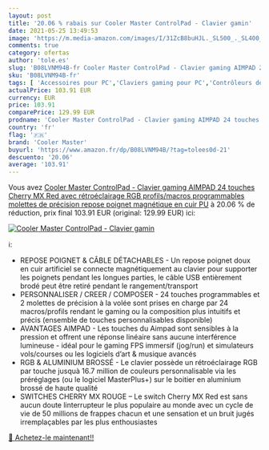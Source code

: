 ```yaml
---
layout: post
title: '20.06 % rabais sur Cooler Master ControlPad - Clavier gamin'
date: 2021-05-25 13:49:53
image: 'https://m.media-amazon.com/images/I/31ZcB8buHJL._SL500_._SL400_.jpg'
comments: true
category: ofertas
author: 'tole.es'
slug: 'B08LVNM94B-fr Cooler Master ControlPad - Clavier gaming AIMPAD 24...'
sku: 'B08LVNM94B-fr'
tags: [ 'Accessoires pour PC','Claviers gaming pour PC','Contrôleurs de jeu pour PC','Jeux vidéo','PC: Jeux et accessoires','cooler master', ]
actualPrice: 103.91 EUR
currency: EUR
price: 103.91
comparePrice: 129.99 EUR
prodname: 'Cooler Master ControlPad - Clavier gaming AIMPAD 24 touches Cherry MX Red avec rétroéclairage RGB  profils/macros programmables  molettes de précision  repose poignet magnétique en cuir PU'
country: 'fr'
flag: '🇫🇷'
brand: 'Cooler Master'
buyurl: 'https://www.amazon.fr/dp/B08LVNM94B/?tag=tolees0d-21'
descuento: '20.06'
average: '103.91'
---
```


Vous avez [Cooler Master ControlPad - Clavier gaming AIMPAD 24 touches Cherry MX Red avec rétroéclairage RGB  profils/macros programmables  molettes de précision  repose poignet magnétique en cuir PU](https://www.amazon.fr/dp/B08LVNM94B/?tag=tolees0d-21)  à  20.06 % de réduction, prix final  103.91 EUR (original: 129.99 EUR) ici:

[![Cooler Master ControlPad - Clavier gamin](https://m.media-amazon.com/images/I/31ZcB8buHJL._SL500_._SL400_.jpg)](https://www.amazon.fr/dp/B08LVNM94B/?tag=tolees0d-21)

ℹ️:

- REPOSE POIGNET & CÂBLE DÉTACHABLES - Un repose poignet doux en cuir artificiel se connecte magnétiquement au clavier pour supporter les poignets pendant les longues parties, le câble USB entièrement brodé peut être retiré pendant le rangement/transport
- PERSONNALISER / CREER / COMPOSER - 24 touches programmables et 2 molettes de précision à la volée sont prises en charge par 24 macros/profils rendant le gaming ou la composition plus intuitifs et précis (ensemble de touches personnalisables disponible)
- AVANTAGES AIMPAD - Les touches du Aimpad sont sensibles à la pression et offrent une réponse linéaire sans aucune interférence lumineuse - idéal pour le gaming FPS immersif (jog/run) et simulateurs vols/courses ou les logiciels d’art & musique avancés
- RGB & ALUMINIUM BROSSÉ - Le clavier possède un rétroéclairage RGB par touche jusquà 16.7 million de couleurs personnalisable via les préréglages (ou le logiciel MasterPlus+) sur le boitier en aluminium brossé de haute qualité
- SWITCHES CHERRY MX ROUGE – Le switch Cherry MX Red est sans aucun doute linterrupteur le plus populaire au monde avec un cycle de vie de 50 millions de frappes chacun et une sensation et un bruit jugés irremplaçables par les plus enthousiastes

[🛒 Achetez-le maintenant!!](https://www.amazon.fr/dp/B08LVNM94B/?tag=tolees0d-21)
